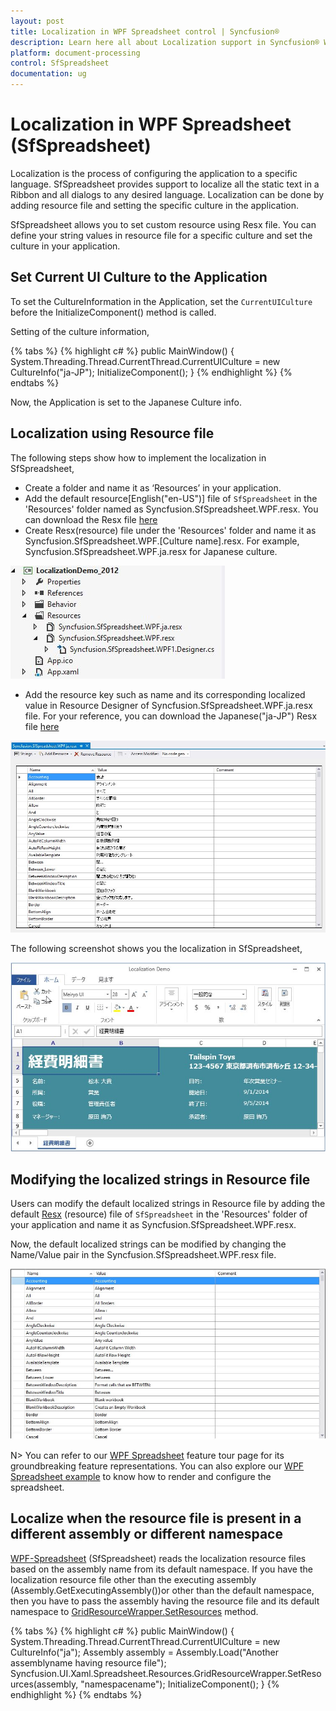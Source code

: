 ```yaml
---
layout: post
title: Localization in WPF Spreadsheet control | Syncfusion®
description: Learn here all about Localization support in Syncfusion® WPF Spreadsheet (SfSpreadsheet) control and more.
platform: document-processing
control: SfSpreadsheet
documentation: ug
---
```


# Localization in WPF Spreadsheet (SfSpreadsheet)

Localization is the process of configuring the application to a specific language. SfSpreadsheet provides support to localize all the static text in a Ribbon and all dialogs to any desired language. Localization can be done by adding resource file and setting the specific culture in the application.

SfSpreadsheet allows you to set custom resource using Resx file. You can define your string values in resource file for a specific culture and set the culture in your application.

## Set Current UI Culture to the Application

To set the CultureInformation in the Application, set the `CurrentUICulture` before the InitializeComponent() method is called. 

Setting of the culture information,

{% tabs %}
{% highlight c# %}
public MainWindow()
{
    System.Threading.Thread.CurrentThread.CurrentUICulture = new CultureInfo("ja-JP");
    InitializeComponent();
}
{% endhighlight %}
{% endtabs %}

Now, the Application is set to the Japanese Culture info. 

## Localization using Resource file

The following steps show how to implement the localization in SfSpreadsheet,

* Create a folder and name it as ‘Resources’ in your application.
* Add the default resource[English("en-US")] file of `SfSpreadsheet` in the 'Resources' folder named as Syncfusion.SfSpreadsheet.WPF.resx.
  You can download the Resx file [here](https://github.com/syncfusion/wpf-controls-localization-resx-files/blob/master/Syncfusion.SfSpreadsheet.WPF/Syncfusion.SfSpreadsheet.Wpf.resx) 
* Create Resx(resource) file under the 'Resources' folder and name it as Syncfusion.SfSpreadsheet.WPF.[Culture name].resx. 
  For example, Syncfusion.SfSpreadsheet.WPF.ja.resx for Japanese culture. 

![WPF Spreadsheet Localization using Resource File](localization_images/wpf-spreadsheet-localization-using-resource-file.JPG)

* Add the resource key such as name and its corresponding localized value in Resource Designer of Syncfusion.SfSpreadsheet.WPF.ja.resx file.
  For your reference, you can download the Japanese("ja-JP") Resx file [here](https://www.syncfusion.com/downloads/support/directtrac/general/ze/Syncfusion.SfSpreadsheet.WPF.ja1723377679)

![WPF Spreadsheet Localization with Resource Key](localization_images/wpf-spreadsheet-localization-with-resource-key.JPG)

The following screenshot shows you the localization in SfSpreadsheet,

![WPF Spreadsheet Localization](localization_images/wpf-spreadsheet-localization.jpg)

## Modifying the localized strings in Resource file

Users can modify the default localized strings in Resource file by adding the default [Resx](https://github.com/syncfusion/wpf-controls-localization-resx-files/blob/master/Syncfusion.SfSpreadsheet.WPF/Syncfusion.SfSpreadsheet.Wpf.resx) (resource) file of `SfSpreadsheet` in the 'Resources' folder of your application and name it as Syncfusion.SfSpreadsheet.WPF.resx.

Now, the default localized strings can be modified by changing the Name/Value pair in the Syncfusion.SfSpreadsheet.WPF.resx file.

![WPF Spreadsheet Localized using Resource String](localization_images/wpf-spreadsheet-localized-using-resource-string.jpg)


N> You can refer to our [WPF Spreadsheet](https://www.syncfusion.com/wpf-controls/spreadsheet) feature tour page for its groundbreaking feature representations. You can also explore our [WPF Spreadsheet example](https://github.com/syncfusion/wpf-demos) to know how to render and configure the spreadsheet.

## Localize when the resource file is present in a different assembly or different namespace

[WPF-Spreadsheet](https://help.syncfusion.com/document-processing/excel/spreadsheet/wpf/getting-started) (SfSpreadsheet) reads the localization resource files based on the assembly name from its default namespace. If you have the localization resource file other than the executing assembly (Assembly.GetExecutingAssembly())or other than the default namespace, then you have to pass the assembly having the resource file and its default namespace to [GridResourceWrapper.SetResources](https://help.syncfusion.com/cr/wpf/Syncfusion.UI.Xaml.Spreadsheet.Resources.GridResourceWrapper.html#Syncfusion_UI_Xaml_Spreadsheet_Resources_GridResourceWrapper_SetResources_System_Reflection_Assembly_System_String_) method.

{% tabs %}
{% highlight c# %}
 public MainWindow()
 {
      System.Threading.Thread.CurrentThread.CurrentUICulture = new CultureInfo("ja");
      Assembly assembly = Assembly.Load("Another assemblyname having resource file");
      Syncfusion.UI.Xaml.Spreadsheet.Resources.GridResourceWrapper.SetResources(assembly, "namespacename");
      InitializeComponent();
 }
{% endhighlight %}
{% endtabs %}
